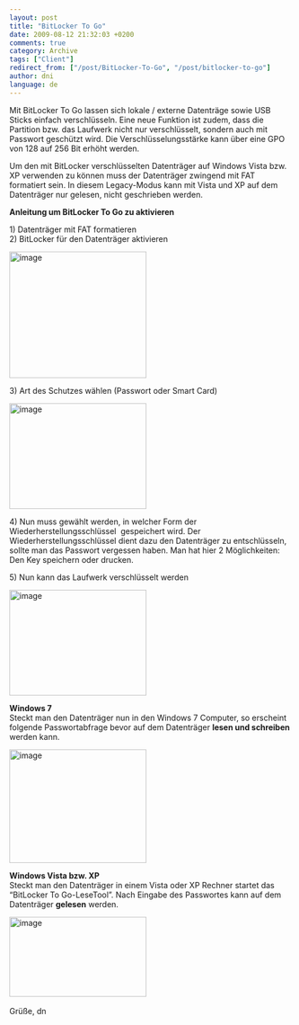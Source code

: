 ```yaml
---
layout: post
title: "BitLocker To Go"
date: 2009-08-12 21:32:03 +0200
comments: true
category: Archive
tags: ["Client"]
redirect_from: ["/post/BitLocker-To-Go", "/post/bitlocker-to-go"]
author: dni
language: de
---
```

<!-- more -->
<p>Mit BitLocker To Go lassen sich lokale / externe Datenträge sowie USB Sticks einfach verschlüsseln. Eine neue Funktion ist zudem, dass die Partition bzw. das Laufwerk nicht nur verschlüsselt, sondern auch mit Passwort geschützt wird. Die Verschlüsselungsstärke kann über eine GPO von 128 auf 256 Bit erhöht werden.</p>  <p>Um den mit BitLocker verschlüsselten Datenträger auf Windows Vista bzw. XP verwenden zu können muss der Datenträger zwingend mit FAT formatiert sein. In diesem Legacy-Modus kann mit Vista und XP auf dem Datenträger nur gelesen, nicht geschrieben werden.</p>  <p><strong>Anleitung um BitLocker To Go zu aktivieren</strong></p>  <p>1) Datenträger mit FAT formatieren   <br />2) BitLocker für den Datenträger aktivieren</p>  <p><a href="/assets/archive/image_26.png"><img style="border-bottom: 0px; border-left: 0px; display: inline; border-top: 0px; border-right: 0px" title="image" border="0" alt="image" src="/assets/archive/image_thumb_26.png" width="244" height="225" /></a> </p>  <p>3) Art des Schutzes wählen (Passwort oder Smart Card)</p>  <p><a href="/assets/archive/image_27.png"><img style="border-bottom: 0px; border-left: 0px; display: inline; border-top: 0px; border-right: 0px" title="image" border="0" alt="image" src="/assets/archive/image_thumb_27.png" width="244" height="188" /></a> </p>  <p>4) Nun muss gewählt werden, in welcher Form der Wiederherstellungsschlüssel&#160; gespeichert wird. Der Wiederherstellungsschlüssel dient dazu den Datenträger zu entschlüsseln, sollte man das Passwort vergessen haben. Man hat hier 2 Möglichkeiten: Den Key speichern oder drucken.</p>  <p>5) Nun kann das Laufwerk verschlüsselt werden</p>  <p><a href="/assets/archive/image_28.png"><img style="border-bottom: 0px; border-left: 0px; display: inline; border-top: 0px; border-right: 0px" title="image" border="0" alt="image" src="/assets/archive/image_thumb_28.png" width="244" height="188" /></a> </p>  <p><strong>Windows 7</strong>    <br />Steckt man den Datenträger nun in den Windows 7 Computer, so erscheint folgende Passwortabfrage bevor auf dem Datenträger <strong>lesen und schreiben</strong> werden kann.</p>  <p><a href="/assets/archive/image_29.png"><img style="border-bottom: 0px; border-left: 0px; display: inline; border-top: 0px; border-right: 0px" title="image" border="0" alt="image" src="/assets/archive/image_thumb_29.png" width="244" height="202" /></a> </p>  <p><strong>Windows Vista bzw. XP     <br /></strong>Steckt man den Datenträger in einem Vista oder XP Rechner startet das “BitLocker To Go-LeseTool”. Nach Eingabe des Passwortes kann auf dem Datenträger <strong>gelesen</strong> werden.</p>  <p><a href="/assets/archive/image_30.png"><img style="border-bottom: 0px; border-left: 0px; display: inline; border-top: 0px; border-right: 0px" title="image" border="0" alt="image" src="/assets/archive/image_thumb_30.png" width="244" height="142" /></a>&#160;</p>  <p>Grüße, dn</p>

